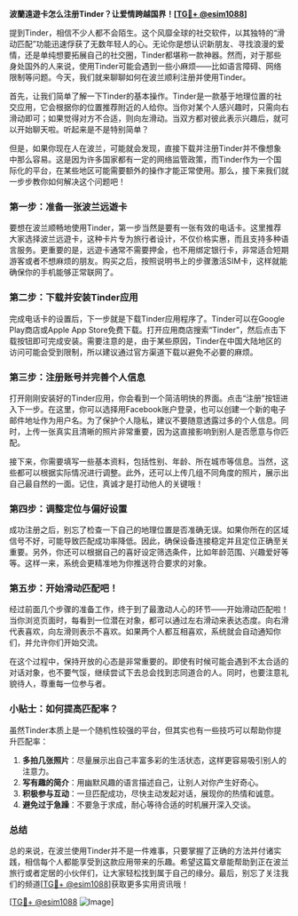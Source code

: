 **波蘭遠遊卡怎么注册Tinder？让爱情跨越国界！[[TG💪+ @esim1088](https://t.me/s/esim1088)]**

提到Tinder，相信不少人都不会陌生。这个风靡全球的社交软件，以其独特的“滑动匹配”功能迅速俘获了无数年轻人的心。无论你是想认识新朋友、寻找浪漫的爱情，还是单纯想要拓展自己的社交圈，Tinder都堪称一款神器。然而，对于那些身处国外的人来说，使用Tinder可能会遇到一些小麻烦——比如语言障碍、网络限制等问题。今天，我们就来聊聊如何在波兰顺利注册并使用Tinder。

首先，让我们简单了解一下Tinder的基本操作。Tinder是一款基于地理位置的社交应用，它会根据你的位置推荐附近的人给你。当你对某个人感兴趣时，只需向右滑动即可；如果觉得对方不合适，则向左滑动。当双方都对彼此表示兴趣后，就可以开始聊天啦。听起来是不是特别简单？

但是，如果你现在人在波兰，可能就会发现，直接下载并注册Tinder并不像想象中那么容易。这是因为许多国家都有一定的网络监管政策，而Tinder作为一个国际化的平台，在某些地区可能需要额外的操作才能正常使用。那么，接下来我们就一步步教你如何解决这个问题吧！

### 第一步：准备一张波兰远遊卡

要想在波兰顺畅地使用Tinder，第一步当然是要有一张有效的电话卡。这里推荐大家选择波兰远遊卡，这种卡片专为旅行者设计，不仅价格实惠，而且支持多种语言服务。更重要的是，远遊卡通常不需要押金，也不用绑定银行卡，非常适合短期游客或者不想麻烦的朋友。购买之后，按照说明书上的步骤激活SIM卡，这样就能确保你的手机能够正常联网了。

### 第二步：下载并安装Tinder应用

完成电话卡的设置后，下一步就是下载Tinder应用程序了。Tinder可以在Google Play商店或Apple App Store免费下载。打开应用商店搜索“Tinder”，然后点击下载按钮即可完成安装。需要注意的是，由于某些原因，Tinder在中国大陆地区的访问可能会受到限制，所以建议通过官方渠道下载以避免不必要的麻烦。

### 第三步：注册账号并完善个人信息

打开刚刚安装好的Tinder应用，你会看到一个简洁明快的界面。点击“注册”按钮进入下一步。在这里，你可以选择用Facebook账户登录，也可以创建一个新的电子邮件地址作为用户名。为了保护个人隐私，建议不要随意透露过多的个人信息。同时，上传一张真实且清晰的照片非常重要，因为这直接影响到别人是否愿意与你匹配。

接下来，你需要填写一些基本资料，包括性别、年龄、所在城市等信息。当然，这些都可以根据实际情况进行调整。此外，还可以上传几组不同角度的照片，展示出自己最自然的一面。记住，真诚才是打动他人的关键哦！

### 第四步：调整定位与偏好设置

成功注册之后，别忘了检查一下自己的地理位置是否准确无误。如果你所在的区域信号不好，可能导致匹配成功率降低。因此，确保设备连接稳定并且定位正确至关重要。另外，你还可以根据自己的喜好设定筛选条件，比如年龄范围、兴趣爱好等等。这样一来，系统会更精准地为你推送符合要求的对象。

### 第五步：开始滑动匹配吧！

经过前面几个步骤的准备工作，终于到了最激动人心的环节——开始滑动匹配啦！当你浏览页面时，每看到一位潜在对象，都可以通过左右滑动来表达态度。向右滑代表喜欢，向左滑则表示不喜欢。如果两个人都互相喜欢，系统就会自动通知你们，并允许你们开始交流。

在这个过程中，保持开放的心态是非常重要的。即使有时候可能会遇到不太合适的对话对象，也不要气馁，继续尝试下去总会找到志同道合的人。同时，也要注意礼貌待人，尊重每一位参与者。

### 小贴士：如何提高匹配率？

虽然Tinder本质上是一个随机性较强的平台，但其实也有一些技巧可以帮助你提升匹配率：

1. **多拍几张照片**：尽量展示出自己丰富多彩的生活状态，这样更容易吸引别人的注意力。
2. **写有趣的简介**：用幽默风趣的语言描述自己，让别人对你产生好奇心。
3. **积极参与互动**：一旦匹配成功，尽快主动发起对话，展现你的热情和诚意。
4. **避免过于急躁**：不要急于求成，耐心等待合适的时机展开深入交谈。

### 总结

总的来说，在波兰使用Tinder并不是一件难事，只要掌握了正确的方法并付诸实践，相信每个人都能享受到这款应用带来的乐趣。希望这篇文章能帮助到正在波兰旅行或者定居的小伙伴们，让大家轻松找到属于自己的缘分。最后，别忘了关注我们的频道[[TG💪+ @esim1088](https://t.me/s/esim1088)]获取更多实用资讯哦！

[[TG💪+ @esim1088](https://t.me/s/esim1088) ![Image](https://i.postimg.cc/4NQfJmqS/Snipaste-2025-05-13-00-14-12.png)]